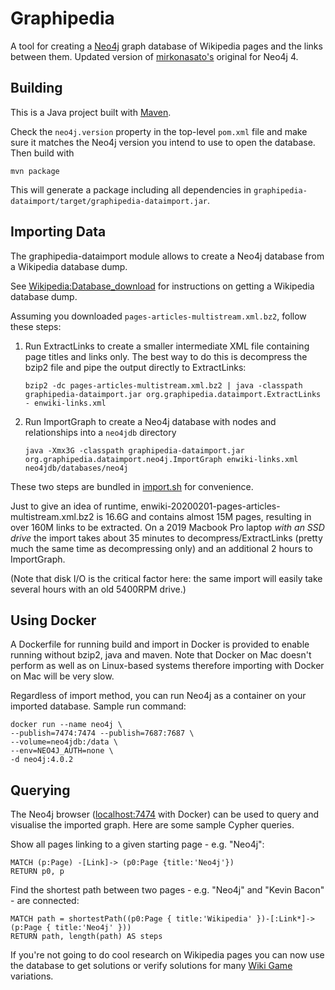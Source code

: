 Graphipedia
===========

A tool for creating a [Neo4j](http://neo4j.org) graph database of Wikipedia pages and the links between them. Updated version of [mirkonasato's](https://github.com/mirkonasato/graphipedia) original for Neo4j 4.

Building
--------

This is a Java project built with [Maven](http://maven.apache.org).

Check the `neo4j.version` property in the top-level `pom.xml` file and make sure it matches the Neo4j version
you intend to use to open the database. Then build with

    mvn package

This will generate a package including all dependencies in `graphipedia-dataimport/target/graphipedia-dataimport.jar`.

Importing Data
--------------

The graphipedia-dataimport module allows to create a Neo4j database from a Wikipedia database dump.

See [Wikipedia:Database_download](http://en.wikipedia.org/wiki/Wikipedia:Database_download)
for instructions on getting a Wikipedia database dump.

Assuming you downloaded `pages-articles-multistream.xml.bz2`, follow these steps:

1.  Run ExtractLinks to create a smaller intermediate XML file containing page titles
    and links only. The best way to do this is decompress the bzip2 file and pipe the output directly to ExtractLinks:

    `bzip2 -dc pages-articles-multistream.xml.bz2 | java -classpath graphipedia-dataimport.jar org.graphipedia.dataimport.ExtractLinks - enwiki-links.xml`

2.  Run ImportGraph to create a Neo4j database with nodes and relationships into
    a `neo4jdb` directory

    `java -Xmx3G -classpath graphipedia-dataimport.jar org.graphipedia.dataimport.neo4j.ImportGraph enwiki-links.xml neo4jdb/databases/neo4j`

These two steps are bundled in [import.sh](import.sh) for convenience.

Just to give an idea of runtime, enwiki-20200201-pages-articles-multistream.xml.bz2 is 16.6G and
contains almost 15M pages, resulting in over 160M links to be extracted. On a 2019 Macbook Pro laptop _with an SSD drive_ the import takes about 35 minutes to decompress/ExtractLinks (pretty much the same time
as decompressing only) and an additional 2 hours to ImportGraph.

(Note that disk I/O is the critical factor here: the same import will easily take several hours with an old 5400RPM drive.)

Using Docker
------------

A Dockerfile for running build and import in Docker is provided to enable running without bzip2, java and maven. Note that Docker on Mac doesn't perform as well as on Linux-based systems therefore importing with Docker on Mac will be very slow.

Regardless of import method, you can run Neo4j as a container on your imported database. Sample run command:

    docker run --name neo4j \
    --publish=7474:7474 --publish=7687:7687 \
    --volume=neo4jdb:/data \
    --env=NEO4J_AUTH=none \
    -d neo4j:4.0.2

Querying
--------

The Neo4j browser ([localhost:7474](http://localhost:7474) with Docker) can be used to query and visualise the imported graph. Here are some sample Cypher queries.

Show all pages linking to a given starting page - e.g. "Neo4j":

    MATCH (p:Page) -[Link]-> (p0:Page {title:'Neo4j'})
    RETURN p0, p

Find the shortest path between two pages - e.g. "Neo4j" and "Kevin Bacon" - are connected:

    MATCH path = shortestPath((p0:Page { title:'Wikipedia' })-[:Link*]->(p:Page { title:'Neo4j' }))
    RETURN path, length(path) AS steps

If you're not going to do cool research on Wikipedia pages you can now use the database to get solutions or verify solutions for many [Wiki Game](https://en.wikipedia.org/wiki/Wikipedia:Wiki_Game) variations.